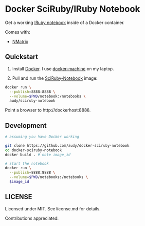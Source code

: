 # Docker SciRuby/IRuby Notebook

Get a working [IRuby notebook](https://github.com/minad/iruby) inside of a Docker container.

Comes with:

- [NMatrix](https://github.com/sciruby/nmatrix)

## Quickstart

1. Install [Docker](https://docker.com). I use
   [docker-machine](https://docs.docker.com/machine/) on my laptop.

2. Pull and run the
   [SciRuby-Notebook](https://registry.hub.docker.com/u/audy/sciruby-notebook/) image:

```sh
docker run \
  --publish=8888:8888 \
  --volume=$PWD/notebook:/notebooks \
  audy/sciruby-notebook
```

Point a browser to http://dockerhost:8888.

## Development

```sh
# assuming you have Docker working

git clone https://github.com/audy/docker-sciruby-notebook
cd docker-sciruby-notebook
docker build . # note image_id

# start the notebook
docker run \
  --publish=8888:8888 \
  --volume=$PWD/notebooks:/notebooks \
  $image_id
```

## LICENSE

Licensed under MIT. See license.md for details.

Contributions appreciated.
